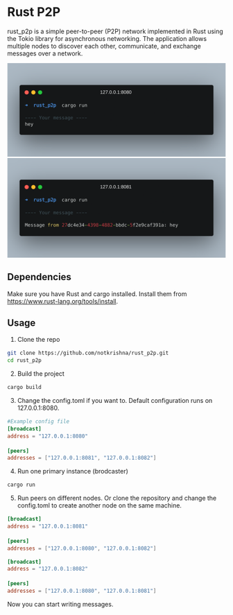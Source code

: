 # Rust P2P
rust_p2p is a simple peer-to-peer (P2P) network implemented in Rust using the Tokio library for asynchronous networking. The application allows multiple nodes to discover each other, communicate, and exchange messages over a network.

![Architecture Diagram](assets/rust_p2p_img.png)
![Rust P2P](assets/rust_p2p_img2.png)

## Dependencies
Make sure you have Rust and cargo installed. Install them from https://www.rust-lang.org/tools/install.

## Usage
1. Clone the repo
```bash
git clone https://github.com/notkrishna/rust_p2p.git
cd rust_p2p
```
2. Build the project
```bash
cargo build
```
3. Change the config.toml if you want to. Default configuration runs on 127.0.0.1:8080.
```toml
#Example config file
[broadcast]
address = "127.0.0.1:8080"

[peers]
addresses = ["127.0.0.1:8081", "127.0.0.1:8082"]
```


4. Run one primary instance (brodcaster)
```bash
cargo run
```
5. Run peers on different nodes. Or clone the repository and change the config.toml to create another node on the same machine.
```toml
[broadcast]
address = "127.0.0.1:8081"

[peers]
addresses = ["127.0.0.1:8080", "127.0.0.1:8082"]

```

```toml
[broadcast]
address = "127.0.0.1:8082"

[peers]
addresses = ["127.0.0.1:8080", "127.0.0.1:8081"]

```

Now you can start writing messages.